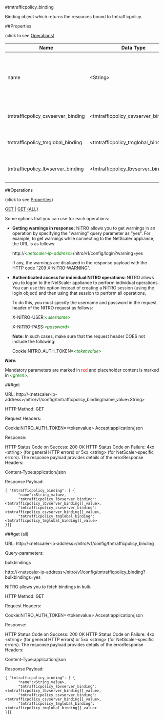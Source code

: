 #tmtrafficpolicy_binding

Binding object which returns the resources bound to tmtrafficpolicy.


##Properties 
<span>(click to see [Operations](#operations))</span>


<table><thead><tr><th>Name</th><th> Data Type</th><th> Permissions</th><th>Description</th></tr></thead><tbody><tr><td>name</td><td>&lt;String></td><td>Read-write</td><td>Name of the traffic policy for which to display detailed information.&lt;br>Minimum length = 1</td><tr><tr><td>tmtrafficpolicy_csvserver_binding</td><td>&lt;tmtrafficpolicy_csvserver_binding[]></td><td>Read-only</td><td>csvserver that can be bound to tmtrafficpolicy.</td><tr><tr><td>tmtrafficpolicy_tmglobal_binding</td><td>&lt;tmtrafficpolicy_tmglobal_binding[]></td><td>Read-only</td><td>tmglobal that can be bound to tmtrafficpolicy.</td><tr><tr><td>tmtrafficpolicy_lbvserver_binding</td><td>&lt;tmtrafficpolicy_lbvserver_binding[]></td><td>Read-only</td><td>lbvserver that can be bound to tmtrafficpolicy.</td><tr></tbody></table>
##Operations 
<span>(click to see [Properties](#properties))</span>


[GET](#get) | [GET (ALL)](#get-(all))


Some options that you can use for each operations:
<ul><li><p><b>Getting warnings in response:</b> NITRO allows you to get warnings in an operation by specifying the "warning" query parameter as "yes". For example, to get warnings while connecting to the NetScaler appliance, the URL is as follows:</p><p>http://<span style="color:green;font-style:italic;">&lt;netscaler-ip-address&gt;</span>/nitro/v1/config/login?warning=yes</p><p>If any, the warnings are displayed in the response payload with the HTTP code "209 X-NITRO-WARNING".</p></li><li><p><b>Authenticated access for individual NITRO operations:</b> NITRO allows you to logon to the NetScaler appliance to perform individual operations. You can use this option instead of creating a NITRO session (using the login object) and then using that session to perform all operations,</p><p>To do this, you must specify the username and password in the request header of the NITRO request as follows:</p><p>X-NITRO-USER:<span style="color:green;font-style:italic;">&lt;username&gt;</span></p><p>X-NITRO-PASS:<span style="color:green;font-style:italic;">&lt;password&gt;</span></p><p><b>Note:</b> In such cases, make sure that the request header DOES not include the following:</p><p>Cookie:NITRO_AUTH_TOKEN=<span style="color:green;font-style:italic;">&lt;tokenvalue&gt;</span></p></li></ul>



***Note:*** 
Mandatory parameters are marked in <span style="color:#FF0000;">red</span> and placeholder content is marked in <span style="color:green;font-style:italic">&lt;green&gt;</span>.

###get



URL: http://&lt;netscaler-ip-address&gt;/nitro/v1/config/tmtrafficpolicy_binding/name_value&lt;String&gt;
HTTP Method: GET
Request Headers:

Cookie:NITRO_AUTH_TOKEN=&lt;tokenvalue&gt;Accept:application/json

Response:
HTTP Status Code on Success: 200 OKHTTP Status Code on Failure: 4xx &lt;string&gt; (for general HTTP errors) or 5xx &lt;string&gt; (for NetScaler-specific errors). The response payload provides details of the errorResponse Headers:

Content-Type:application/json

Response Payload: ```{ "tmtrafficpolicy_binding": [ {      "name":<String_value>,      "tmtrafficpolicy_lbvserver_binding":<tmtrafficpolicy_lbvserver_binding[]_value>,      "tmtrafficpolicy_csvserver_binding":<tmtrafficpolicy_csvserver_binding[]_value>,      "tmtrafficpolicy_tmglobal_binding":<tmtrafficpolicy_tmglobal_binding[]_value>}]}```



###get (all)



URL: http://&lt;netscaler-ip-address&gt;/nitro/v1/config/tmtrafficpolicy_binding
Query-parameters:
bulkbindings
http://&lt;netscaler-ip-address&gt;/nitro/v1/config/tmtrafficpolicy_binding?bulkbindings=yes
NITRO allows you to fetch bindings in bulk.



HTTP Method: GET
Request Headers:

Cookie:NITRO_AUTH_TOKEN=&lt;tokenvalue&gt;Accept:application/json

Response:
HTTP Status Code on Success: 200 OKHTTP Status Code on Failure: 4xx &lt;string&gt; (for general HTTP errors) or 5xx &lt;string&gt; (for NetScaler-specific errors). The response payload provides details of the errorResponse Headers:

Content-Type:application/json

Response Payload: ```{ "tmtrafficpolicy_binding": [ {      "name":<String_value>,      "tmtrafficpolicy_lbvserver_binding":<tmtrafficpolicy_lbvserver_binding[]_value>,      "tmtrafficpolicy_csvserver_binding":<tmtrafficpolicy_csvserver_binding[]_value>,      "tmtrafficpolicy_tmglobal_binding":<tmtrafficpolicy_tmglobal_binding[]_value>}]}```



